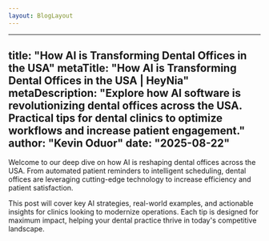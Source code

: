 ```yaml
---
layout: BlogLayout
---
```

---
title: "How AI is Transforming Dental Offices in the USA"
metaTitle: "How AI is Transforming Dental Offices in the USA | HeyNia"
metaDescription: "Explore how AI software is revolutionizing dental offices across the USA. Practical tips for dental clinics to optimize workflows and increase patient engagement."
author: "Kevin Oduor"
date: "2025-08-22"
---

Welcome to our deep dive on how AI is reshaping dental offices across the USA. From automated patient reminders to intelligent scheduling, dental offices are leveraging cutting-edge technology to increase efficiency and patient satisfaction.  

This post will cover key AI strategies, real-world examples, and actionable insights for clinics looking to modernize operations. Each tip is designed for maximum impact, helping your dental practice thrive in today's competitive landscape.  

<!-- Dynamic branding elements should pull colors, fonts, and styles from your main website -->
